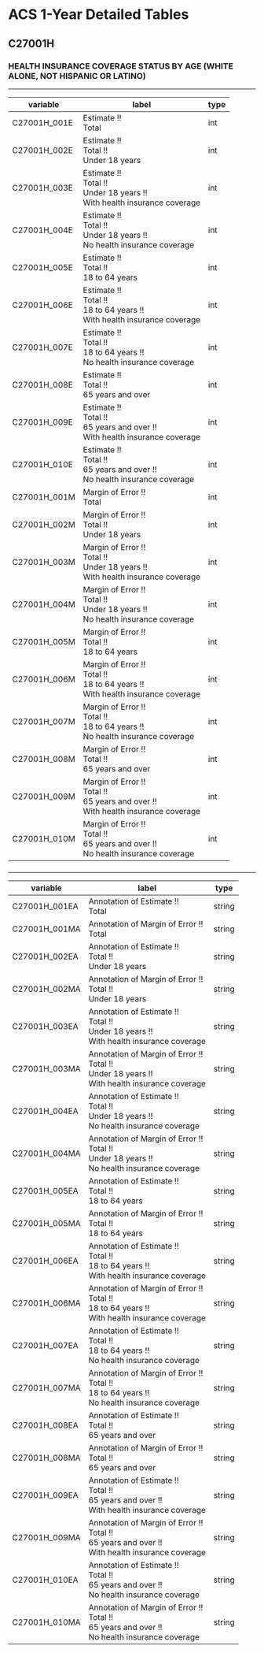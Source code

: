 # ACS 1-Year Detailed Tables

## C27001H

### HEALTH INSURANCE COVERAGE STATUS BY AGE (WHITE ALONE, NOT HISPANIC OR LATINO)

___

| variable | label | type |
| ----- | ----- | ----- |
| C27001H_001E | Estimate !!<br>Total | int |
| C27001H_002E | Estimate !!<br>Total !!<br>Under 18 years | int |
| C27001H_003E | Estimate !!<br>Total !!<br>Under 18 years !!<br>With health insurance coverage | int |
| C27001H_004E | Estimate !!<br>Total !!<br>Under 18 years !!<br>No health insurance coverage | int |
| C27001H_005E | Estimate !!<br>Total !!<br>18 to 64 years | int |
| C27001H_006E | Estimate !!<br>Total !!<br>18 to 64 years !!<br>With health insurance coverage | int |
| C27001H_007E | Estimate !!<br>Total !!<br>18 to 64 years !!<br>No health insurance coverage | int |
| C27001H_008E | Estimate !!<br>Total !!<br>65 years and over | int |
| C27001H_009E | Estimate !!<br>Total !!<br>65 years and over !!<br>With health insurance coverage | int |
| C27001H_010E | Estimate !!<br>Total !!<br>65 years and over !!<br>No health insurance coverage | int |
| C27001H_001M | Margin of Error !!<br>Total | int |
| C27001H_002M | Margin of Error !!<br>Total !!<br>Under 18 years | int |
| C27001H_003M | Margin of Error !!<br>Total !!<br>Under 18 years !!<br>With health insurance coverage | int |
| C27001H_004M | Margin of Error !!<br>Total !!<br>Under 18 years !!<br>No health insurance coverage | int |
| C27001H_005M | Margin of Error !!<br>Total !!<br>18 to 64 years | int |
| C27001H_006M | Margin of Error !!<br>Total !!<br>18 to 64 years !!<br>With health insurance coverage | int |
| C27001H_007M | Margin of Error !!<br>Total !!<br>18 to 64 years !!<br>No health insurance coverage | int |
| C27001H_008M | Margin of Error !!<br>Total !!<br>65 years and over | int |
| C27001H_009M | Margin of Error !!<br>Total !!<br>65 years and over !!<br>With health insurance coverage | int |
| C27001H_010M | Margin of Error !!<br>Total !!<br>65 years and over !!<br>No health insurance coverage | int |
### 

___

| variable | label | type |
| ----- | ----- | ----- |
| C27001H_001EA | Annotation of Estimate !!<br>Total | string |
| C27001H_001MA | Annotation of Margin of Error !!<br>Total | string |
| C27001H_002EA | Annotation of Estimate !!<br>Total !!<br>Under 18 years | string |
| C27001H_002MA | Annotation of Margin of Error !!<br>Total !!<br>Under 18 years | string |
| C27001H_003EA | Annotation of Estimate !!<br>Total !!<br>Under 18 years !!<br>With health insurance coverage | string |
| C27001H_003MA | Annotation of Margin of Error !!<br>Total !!<br>Under 18 years !!<br>With health insurance coverage | string |
| C27001H_004EA | Annotation of Estimate !!<br>Total !!<br>Under 18 years !!<br>No health insurance coverage | string |
| C27001H_004MA | Annotation of Margin of Error !!<br>Total !!<br>Under 18 years !!<br>No health insurance coverage | string |
| C27001H_005EA | Annotation of Estimate !!<br>Total !!<br>18 to 64 years | string |
| C27001H_005MA | Annotation of Margin of Error !!<br>Total !!<br>18 to 64 years | string |
| C27001H_006EA | Annotation of Estimate !!<br>Total !!<br>18 to 64 years !!<br>With health insurance coverage | string |
| C27001H_006MA | Annotation of Margin of Error !!<br>Total !!<br>18 to 64 years !!<br>With health insurance coverage | string |
| C27001H_007EA | Annotation of Estimate !!<br>Total !!<br>18 to 64 years !!<br>No health insurance coverage | string |
| C27001H_007MA | Annotation of Margin of Error !!<br>Total !!<br>18 to 64 years !!<br>No health insurance coverage | string |
| C27001H_008EA | Annotation of Estimate !!<br>Total !!<br>65 years and over | string |
| C27001H_008MA | Annotation of Margin of Error !!<br>Total !!<br>65 years and over | string |
| C27001H_009EA | Annotation of Estimate !!<br>Total !!<br>65 years and over !!<br>With health insurance coverage | string |
| C27001H_009MA | Annotation of Margin of Error !!<br>Total !!<br>65 years and over !!<br>With health insurance coverage | string |
| C27001H_010EA | Annotation of Estimate !!<br>Total !!<br>65 years and over !!<br>No health insurance coverage | string |
| C27001H_010MA | Annotation of Margin of Error !!<br>Total !!<br>65 years and over !!<br>No health insurance coverage | string |

